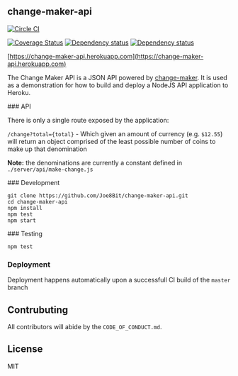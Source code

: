 ## change-maker-api


[![Circle CI](https://circleci.com/gh/Joe8Bit/change-maker-api.svg?style=svg)](https://circleci.com/gh/Joe8Bit/change-maker-api)

[![Coverage Status](https://coveralls.io/repos/github/Joe8Bit/change-maker-api/badge.svg?branch=master)](https://coveralls.io/github/Joe8Bit/change-maker-api?branch=master)
[![Dependency status](https://david-dm.org/joe8bit/change-maker-api.svg)](https://david-dm.org/Joe8bit/change-maker-api)
[![Dependency status](https://david-dm.org/Joe8bit/change-maker-api/dev-status.svg)](https://david-dm.org/Joe8bit/change-maker-api#info=devDependencies&view=table)

[https://change-maker-api.herokuapp.com](https://change-maker-api.herokuapp.com)

The Change Maker API is a JSON API powered by [change-maker](https://github.com/Joe8Bit/change-maker). It is used as a demonstration for how to build and deploy a NodeJS API application to Heroku.

### API

There is only a single route exposed by the application:

`/change?total={total}` - Which given an amount of currency (e.g. `$12.55`) will return an object comprised of the least possible number of coins to make up that denomination

**Note:** the denominations are currently a constant defined in `./server/api/make-change.js`


### Development

```
git clone https://github.com/Joe8Bit/change-maker-api.git
cd change-maker-api
npm install
npm test
npm start
```

### Testing

```
npm test
```

### Deployment
Deployment happens automatically upon a successfull CI build of the `master` branch

## Contrubuting

All contributors will abide by the `CODE_OF_CONDUCT.md`.

## License

MIT

